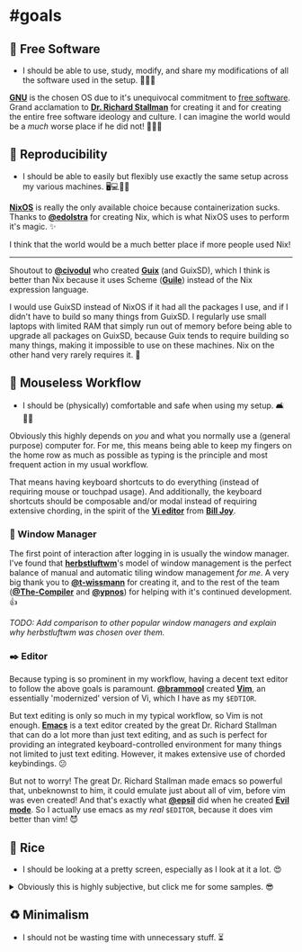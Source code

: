 <!-- vim: syntax=off
-->
# #goals

## 🚀 Free Software

- I should be able to use, study, modify, and share my modifications of all the
  software used in the setup. 🙈🙉🙊

**[GNU]** is the chosen OS due to it's unequivocal commitment to [free
software][free-sw]. Grand acclamation to **[Dr. Richard Stallman][rms]** for
creating it and for creating the entire free software ideology and culture. I
can imagine the world would be a *much* worse place if he did not! 👏👏👏

[free-sw]: https://www.gnu.org/philosophy/free-sw.en.html
[GNU]:     https://www.gnu.org/gnu/gnu.en.html
[rms]:     https://stallman.org/

## 🥗 Reproducibility

- I should be able to easily but flexibly use exactly the same setup across my
  various machines. 🖥️💻👩‍💻

**[NixOS]** is really the only available choice because containerization sucks.
Thanks to **[@edolstra]** for creating Nix, which is what NixOS uses to perform
it's magic. ✨

I think that the world would be a much better place if more people used Nix!

---

Shoutout to **[@civodul]** who created **[Guix]** (and GuixSD), which I think
is better than Nix because it uses Scheme (**[Guile]**) instead of the Nix
expression language.

I would use GuixSD instead of NixOS if it had all the packages I use, and if I
didn't have to build so many things from GuixSD. I regularly use small laptops
with limited RAM that simply run out of memory before being able to upgrade all
packages on GuixSD, because Guix tends to require building so many things,
making it impossible to use on these machines. Nix on the other hand very
rarely requires it. 🤷‍

[@civodul]:  https://github.com/civodul
[@edolstra]: https://github.com/edolstra
[Guile]:     https://www.gnu.org/software/guile/
[Guix]:      https://www.gnu.org/software/guix/
[NixOS]:     https://nixos.org

## 💅 Mouseless Workflow

- I should be (physically) comfortable and safe when using my setup. 🛋️💆‍♀️

Obviously this highly depends on *you* and what you normally use a (general
purpose) computer for. For me, this means being able to keep my fingers on the
home row as much as possible as typing is the principle and most frequent
action in my usual workflow.

That means having keyboard shortcuts to do everything (instead of requiring
mouse or touchpad usage). And additionally, the keyboard shortcuts should be
composable and/or modal instead of requiring extensive chording, in the spirit
of the **[Vi editor][vi]** from **[Bill Joy]**.

### 🏨 Window Manager

The first point of interaction after logging in is usually the window manager.
I've found that **[herbstluftwm]**'s model of window management is the perfect
balance of manual and automatic tiling window management *for me*. A very big
thank you to **[@t-wissmann]** for creating it, and to the rest of the team
(**[@The-Compiler]** and **[@ypnos]**) for helping with it's continued
development. 👍

*TODO: Add comparison to other popular window managers and explain why
herbstluftwm was chosen over them.*

### ✒️ Editor

Because typing is so prominent in my workflow, having a decent text editor to
follow the above goals is paramount. **[@brammool]** created **[Vim]**, an
essentially 'modernized' version of Vi, which I have as my `$EDTIOR`.

But text editing is only so much in my typical workflow, so Vim is not enough.
**[Emacs]** is a text editor created by the great Dr. Richard Stallman that can
do a lot more than just text editing, and as such is perfect for providing an
integrated keyboard-controlled environment for many things not limited to just
text editing. However, it makes extensive use of chorded keybindings. 😕

But not to worry! The great Dr. Richard Stallman made emacs so powerful that,
unbeknownst to him, it could emulate just about all of vim, before vim was even
created! And that's exactly what **[@epsil]** did when he created **[Evil
mode]**. So I actually use emacs as my *real* `$EDITOR`, because it does vim
better than vim! 😈

[Bill Joy]:      https://en.wikipedia.org/wiki/Bill_Joy
[@brammool]:     https://github.com/brammool
[herbstluftwm]:  http://www.herbstluftwm.org
[Emacs]:         https://www.gnu.org/software/emacs
[@epsil]:        https://github.com/epsil
[Evil Mode]:     https://github.com/emacs-evil/evil
[@t-wissmann]:   https://github.com/t-wissmann
[@The-Compiler]: https://github.com/The-Compiler
[vi]:            https://en.wikipedia.org/wiki/Vi
[Vim]:           http://www.vim.org/
[@ypnos]:        https://github.com/ypnos

## 💄 Rice

- I should be looking at a pretty screen, especially as I look at it a lot. 😍

<details>
  <summary>Obviously this is highly subjective, but click me for some samples.
  😎</summary>

  *TODO: Add screenshots here.*
</details>

## ♻️ Minimalism

- I should not be wasting time with unnecessary stuff. ⏳
